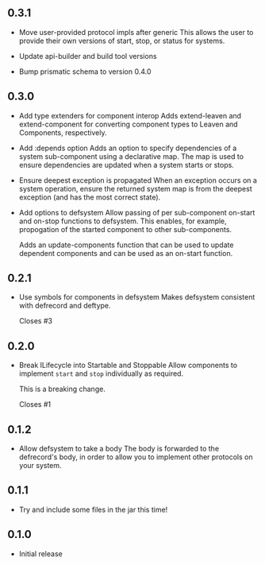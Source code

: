 ## 0.3.1

- Move user-provided protocol impls after generic
  This allows the user to provide their own versions of start, stop, or
  status for systems.

- Update api-builder and build tool versions

- Bump prismatic schema to version 0.4.0

## 0.3.0

- Add type extenders for component interop
  Adds extend-leaven and extend-component for converting component types to
  Leaven and Components, respectively.

- Add :depends option
  Adds an option to specify dependencies of a system sub-component using a
  declarative map.  The map is used to ensure dependencies are updated when
  a system starts or stops.

- Ensure deepest exception is propagated
  When an exception occurs on a system operation, ensure the returned system
  map is from the deepest exception (and has the most correct state).

- Add options to defsystem
  Allow passing of per sub-component on-start and on-stop functions to
  defsystem.  This enables, for example, propogation of the started
  component to other sub-components.

  Adds an update-components function that can be used to update dependent
  components and can be used as an on-start function.

## 0.2.1

- Use symbols for components in defsystem
  Makes defsystem consistent with defrecord and deftype.

  Closes #3

## 0.2.0

- Break ILifecycle into Startable and Stoppable
  Allow components to implement `start` and `stop` individually as required.

  This is a breaking change.

  Closes #1

## 0.1.2

- Allow defsystem to take a body
  The body is forwarded to the defrecord's body, in order to allow you to
  implement other protocols on your system.

## 0.1.1

- Try and include some files in the jar this time!

## 0.1.0

- Initial release

